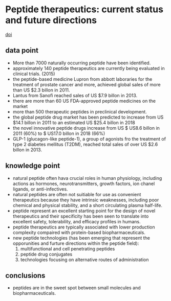 # Peptide therapeutics: current status and future directions

[doi](http://dx.doi.org/10.1016/j.drudis.2014.10.003)

## data point
* More than 7000 naturally occurring peptide have been identified.
* approximately 140 peptide therapeutics are currently being evaluated in clinical trials. (2015)
* the peptide-based medicine Lupron from abbott laboraries for the treatment of prostate cancer and more, achieved global sales of more than US $2.3 billon in 2011.
* Lantus from Sanofi reached sales of US $7.9 billon in 2013.
* there are more than 60 US FDA-approved peptide medicines on the market
* more than 500 therapeutic peptides in preclinical development.
* the global peptide drug market has been predicted to increase from US $14.1 billon in 2011 to an estimated US $25.4 billon in 2018
* the novel innovative peptide drugs increase from US $ US8.6 billon in 2011 (60%) to $ US17.0 billon in 2018 (66%)
* GLP-1 (glucagon-like peptide-1), a group of agonists fro the treatment of type 2 diabetes mellitus (T2DM), reached total sales of over US $2.6 billon in 2013. 


## knowledge point
* natural peptide often hava crucial roles in human physiology, including actions as hormones, neurotransmitters, growth factors, ion chanel ligands, or anti-infectives.
* natural peptides are often not suitiable for use as convenient therapeutics because they have intrinsic weaknesses, including poor chemical and physical stability, and a short circulating plasma half-life.
* peptide represent an excellent starting point for the design of novel therapeutics and their specificity has been seen to translate into excellent safety, tolerability, and efficacy profiles in humans.
* peptide therapeutics are typically associated with lower production complexity compaired with protein-based biopharmaceuticals.
* new peptide technologies (has been emerging that represent the opporunities and furture directions within the peptide field): 
    1. multifunctional and cell penetrating peptides
    2. peptide drug conjugates
    3. technologies focusing on alternative routes of administration

## conclusions
* peptides are in the sweet spot between small molecules and biopharmaceuticals.